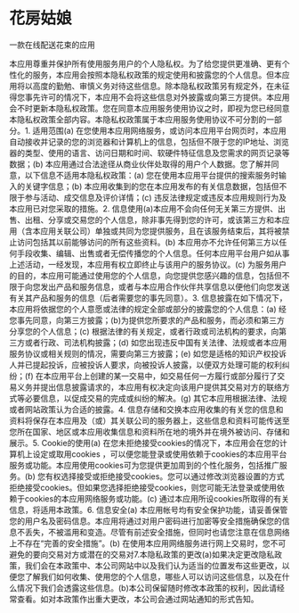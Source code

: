 # 花房姑娘
一款在线配送花束的应用

本应用尊重并保护所有使用服务用户的个人隐私权。为了给您提供更准确、更有个性化的服务，本应用会按照本隐私权政策的规定使用和披露您的个人信息。但本应用将以高度的勤勉、审慎义务对待这些信息。除本隐私权政策另有规定外，在未征得您事先许可的情况下，本应用不会将这些信息对外披露或向第三方提供。本应用会不时更新本隐私权政策。您在同意本应用服务使用协议之时，即视为您已经同意本隐私权政策全部内容。本隐私权政策属于本应用服务使用协议不可分割的一部分。1. 适用范围(a) 在您使用本应用网络服务，或访问本应用平台网页时，本应用自动接收并记录的您的浏览器和计算机上的信息，包括但不限于您的IP地址、浏览器的类型、使用的语言、访问日期和时间、软硬件特征信息及您需求的网页记录等数据；(b) 本应用通过合法途径从商业伙伴处取得的用户个人数据。您了解并同意，以下信息不适用本隐私权政策：(a) 您在使用本应用平台提供的搜索服务时输入的关键字信息；(b) 本应用收集到的您在本应用发布的有关信息数据，包括但不限于参与活动、成交信息及评价详情；(c) 违反法律规定或违反本应用规则行为及本应用已对您采取的措施。2. 信息使用(a)本应用不会向任何无关第三方提供、出售、出租、分享或交易您的个人信息，除非事先得到您的许可，或该第三方和本应用（含本应用关联公司）单独或共同为您提供服务，且在该服务结束后，其将被禁止访问包括其以前能够访问的所有这些资料。(b) 本应用亦不允许任何第三方以任何手段收集、编辑、出售或者无偿传播您的个人信息。任何本应用平台用户如从事上述活动，一经发现，本应用有权立即终止与该用户的服务协议。(c) 为服务用户的目的，本应用可能通过使用您的个人信息，向您提供您感兴趣的信息，包括但不限于向您发出产品和服务信息，或者与本应用合作伙伴共享信息以便他们向您发送有关其产品和服务的信息（后者需要您的事先同意）。3. 信息披露在如下情况下，本应用将依据您的个人意愿或法律的规定全部或部分的披露您的个人信息：(a) 经您事先同意，向第三方披露；(b)为提供您所要求的产品和服务，而必须和第三方分享您的个人信息；(c) 根据法律的有关规定，或者行政或司法机构的要求，向第三方或者行政、司法机构披露；(d) 如您出现违反中国有关法律、法规或者本应用服务协议或相关规则的情况，需要向第三方披露；(e) 如您是适格的知识产权投诉人并已提起投诉，应被投诉人要求，向被投诉人披露，以便双方处理可能的权利纠纷；(f) 在本应用平台上创建的某一交易中，如交易任何一方履行或部分履行了交易义务并提出信息披露请求的，本应用有权决定向该用户提供其交易对方的联络方式等必要信息，以促成交易的完成或纠纷的解决。(g) 其它本应用根据法律、法规或者网站政策认为合适的披露。4. 信息存储和交换本应用收集的有关您的信息和资料将保存在本应用及（或）其关联公司的服务器上，这些信息和资料可能传送至您所在国家、地区或本应用收集信息和资料所在地的境外并在境外被访问、存储和展示。5. Cookie的使用(a) 在您未拒绝接受cookies的情况下，本应用会在您的计算机上设定或取用cookies ，可以便您能登录或使用依赖于cookies的本应用平台服务或功能。本应用使用cookies可为您提供更加周到的个性化服务，包括推广服务。(b) 您有权选择接受或拒绝接受cookies。您可以通过修改浏览器设置的方式拒绝接受cookies。但如果您选择拒绝接受cookies，则您可能无法登录或使用依赖于cookies的本应用网络服务或功能。(c) 通过本应用所设cookies所取得的有关信息，将适用本政策。6. 信息安全(a) 本应用帐号均有安全保护功能，请妥善保管您的用户名及密码信息。本应用将通过对用户密码进行加密等安全措施确保您的信息不丢失，不被滥用和变造。尽管有前述安全措施，但同时也请您注意在信息网络上不存在“完善的安全措施”。(b) 在使用本应用网络服务进行网上交易时，您不可避免的要向交易对方或潜在的交易对7.本隐私政策的更改(a)如果决定更改隐私政策，我们会在本政策中、本公司网站中以及我们认为适当的位置发布这些更改，以便您了解我们如何收集、使用您的个人信息，哪些人可以访问这些信息，以及在什么情况下我们会透露这些信息。(b)本公司保留随时修改本政策的权利，因此请经常查看。如对本政策作出重大更改，本公司会通过网站通知的形式告知。

